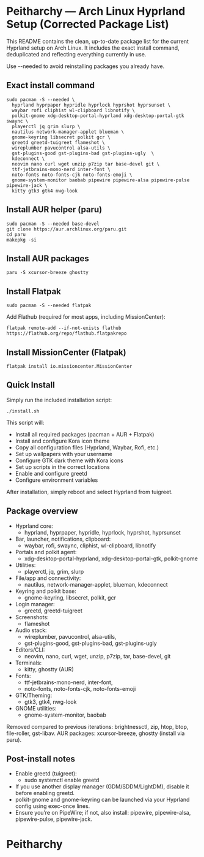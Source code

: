 # Peitharchy — Arch Linux Hyprland Setup (Corrected Package List)

This README contains the clean, up-to-date package list for the current Hyprland setup on Arch Linux. It includes the exact install command, deduplicated and reflecting everything currently in use.

Use --needed to avoid reinstalling packages you already have.

## Exact install command

```
sudo pacman -S --needed \
  hyprland hyprpaper hypridle hyprlock hyprshot hyprsunset \
  waybar rofi cliphist wl-clipboard libnotify \
  polkit-gnome xdg-desktop-portal-hyprland xdg-desktop-portal-gtk swaync \
  playerctl jq grim slurp \
  nautilus network-manager-applet blueman \
  gnome-keyring libsecret polkit gcr \
  greetd greetd-tuigreet flameshot \
  wireplumber pavucontrol alsa-utils \
  gst-plugins-good gst-plugins-bad gst-plugins-ugly  \
  kdeconnect \
  neovim nano curl wget unzip p7zip tar base-devel git \
  ttf-jetbrains-mono-nerd inter-font \
  noto-fonts noto-fonts-cjk noto-fonts-emoji \
  gnome-system-monitor baobab pipewire pipewire-alsa pipewire-pulse pipewire-jack \
  kitty gtk3 gtk4 nwg-look
```

## Install AUR helper (paru)

```
sudo pacman -S --needed base-devel
git clone https://aur.archlinux.org/paru.git
cd paru
makepkg -si
```

## Install AUR packages

```
paru -S xcursor-breeze ghostty
```

## Install Flatpak

```
sudo pacman -S --needed flatpak
```

Add Flathub (required for most apps, including MissionCenter):

```
flatpak remote-add --if-not-exists flathub https://flathub.org/repo/flathub.flatpakrepo
```

## Install MissionCenter (Flatpak)

```
flatpak install io.missioncenter.MissionCenter
```

## Quick Install

Simply run the included installation script:

```
./install.sh
```

This script will:
- Install all required packages (pacman + AUR + Flatpak)
- Install and configure Kora icon theme
- Copy all configuration files (Hyprland, Waybar, Rofi, etc.)
- Set up wallpapers with your username
- Configure GTK dark theme with Kora icons
- Set up scripts in the correct locations
- Enable and configure greetd
- Configure environment variables

After installation, simply reboot and select Hyprland from tuigreet.

## Package overview

- Hyprland core:
  - hyprland, hyprpaper, hypridle, hyprlock, hyprshot, hyprsunset
- Bar, launcher, notifications, clipboard:
  - waybar, rofi, swaync, cliphist, wl-clipboard, libnotify
- Portals and polkit agent:
  - xdg-desktop-portal-hyprland, xdg-desktop-portal-gtk, polkit-gnome
- Utilities:
  - playerctl, jq, grim, slurp
- File/app and connectivity:
  - nautilus, network-manager-applet, blueman, kdeconnect
- Keyring and polkit base:
  - gnome-keyring, libsecret, polkit, gcr
- Login manager:
  - greetd, greetd-tuigreet
- Screenshots:
  - flameshot
- Audio stack:
  - wireplumber, pavucontrol, alsa-utils,
  - gst-plugins-good, gst-plugins-bad, gst-plugins-ugly
- Editors/CLI:
  - neovim, nano, curl, wget, unzip, p7zip, tar, base-devel, git
- Terminals:
  - kitty, ghostty (AUR)
- Fonts:
  - ttf-jetbrains-mono-nerd, inter-font,
  - noto-fonts, noto-fonts-cjk, noto-fonts-emoji
- GTK/Theming:
  - gtk3, gtk4, nwg-look
- GNOME utilities:
  - gnome-system-monitor, baobab

Removed compared to previous iterations: brightnessctl, zip, htop, btop, file-roller, gst-libav.
AUR packages: xcursor-breeze, ghostty (install via paru).

## Post-install notes

- Enable greetd (tuigreet):
  - sudo systemctl enable greetd
- If you use another display manager (GDM/SDDM/LightDM), disable it before enabling greetd.
- polkit-gnome and gnome-keyring can be launched via your Hyprland config using exec-once lines.
- Ensure you’re on PipeWire; if not, also install: pipewire, pipewire-alsa, pipewire-pulse, pipewire-jack.
# Peitharchy
